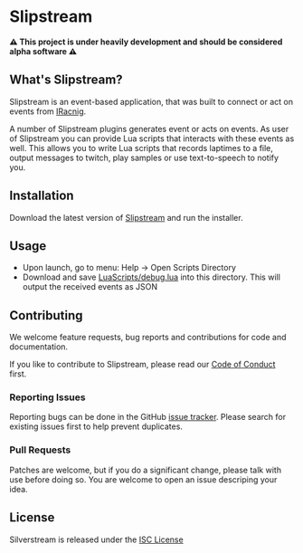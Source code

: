 ﻿# Slipstream

**⚠ This project is under heavily development and should be considered alpha
software ⚠**

## What's Slipstream?

Slipstream is an event-based application, that was built to connect or act on
events from [IRacnig](http://www.iracing.com).

A number of Slipstream plugins generates event or acts on events. As user of
Slipstream you can provide Lua scripts that interacts with these events as
well. This allows you to write Lua scripts that records laptimes to a file,
output messages to twitch, play samples or use text-to-speech to notify you.

## Installation

Download the latest version of
[Slipstream](https://github.com/dennis/slipstream/releases/download/v0.3.0/slipstream-v0.3.0.msi)
and run the installer.

## Usage

 - Upon launch, go to menu: Help -> Open Scripts Directory
 - Download and save [LuaScripts/debug.lua](LuaScripts/debug.lua) into this
   directory. This will output the received events as JSON

## Contributing

We welcome feature requests, bug reports and contributions for code and
documentation.

If you like to contribute to Slipstream, please read our [Code of
Conduct](CODE_OF_CONDUCT.md) first.

### Reporting Issues

Reporting bugs can be done in the GitHub [issue
tracker](https://github.com/dennis/slipstream/issues). Please search for
existing issues first to help prevent duplicates.

### Pull Requests

Patches are welcome, but if you do a significant change, please talk with use
before doing so. You are welcome to open an issue descriping your idea.

## License

Silverstream is released under the [ISC License](LICENSE)
